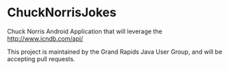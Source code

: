 ChuckNorrisJokes
================



Chuck Norris Android Application that will leverage the http://www.icndb.com/api/

This project is maintained by the Grand Rapids Java User Group, and will be accepting pull requests.
